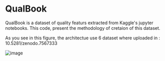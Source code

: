 # QualBook
QualBook is a dataset of quality featurs extracted from Kaggle's jupyter notebooks. This code, present the methodology of cretaion of this dataset.

As you see in this figure, the architectue use 6 dataset where uploaded in : 10.5281/zenodo.7567333

![image](https://user-images.githubusercontent.com/20360501/214763364-54baf4e0-33fd-4d7e-8201-5f9c9ba8c3eb.png)
